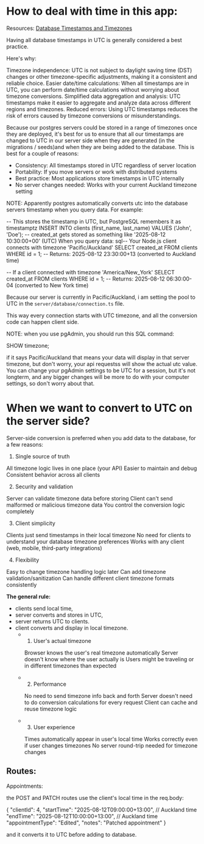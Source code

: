 # How to deal with time in this app: 

Resources: 
[Database Timestamps and Timezones](https://www.tinybird.co/blog-posts/database-timestamps-timezones)

Having all database timestamps in UTC is generally considered a best practice. 

Here's why:

Timezone independence: UTC is not subject to daylight saving time (DST) changes or other timezone-specific adjustments, making it a consistent and reliable choice.
Easier date/time calculations: When all timestamps are in UTC, you can perform date/time calculations without worrying about timezone conversions.
Simplified data aggregation and analysis: UTC timestamps make it easier to aggregate and analyze data across different regions and timezones.
Reduced errors: Using UTC timestamps reduces the risk of errors caused by timezone conversions or misunderstandings.

Because our postgres servers could be stored in a range of timezones once they are deployed, it's best for us to ensure that all our timestamps are changed to UTC in our server side when they are generated (in the migrations / seeds)and when they are being added to the database. This is best for a couple of reasons:

- Consistency: All timestamps stored in UTC regardless of server location
- Portability: If you move servers or work with distributed systems
- Best practice: Most applications store timestamps in UTC internally
- No server changes needed: Works with your current Auckland timezone setting

NOTE: Apparently postgres automatically converts utc into the database servers timestamp when you query data. 
For example:

  -- This stores the timestamp in UTC, but PostgreSQL remembers it as timestamptz
  INSERT INTO clients (first_name, last_name) VALUES ('John', 'Doe');
  -- created_at gets stored as something like '2025-08-12 10:30:00+00' (UTC)
  When you query data:
  sql-- Your Node.js client connects with timezone 'Pacific/Auckland'
  SELECT created_at FROM clients WHERE id = 1;
  -- Returns: 2025-08-12 23:30:00+13 (converted to Auckland time)

  -- If a client connected with timezone 'America/New_York'
  SELECT created_at FROM clients WHERE id = 1;
  -- Returns: 2025-08-12 06:30:00-04 (converted to New York time)

Because our server is currently in Pacific/Auckland, i am setting the pool to UTC in the `server/database/connection.ts` file.

This way every connection starts with UTC timezone, and all the conversion code can happen client side. 

NOTE: when you use pgAdmin, you should run this SQL command: 

SHOW timezone;

if it says Pacific/Auckland that means your data will display in that server timezone, but don't worry, your api requestss will show the actual utc value. 
You can change your pgAdmin settings to be UTC for a session, but it's not longterm, and any bigger changes will be more to do with your computer settings, so don't worry about that. 

# When we want to convert to UTC on the server side? 


Server-side conversion is preferred when you add data to the database, for a few reasons:

1. Single source of truth

All timezone logic lives in one place (your API)
Easier to maintain and debug
Consistent behavior across all clients

2. Security and validation

Server can validate timezone data before storing
Client can't send malformed or malicious timezone data
You control the conversion logic completely

3. Client simplicity

Clients just send timestamps in their local timezone
No need for clients to understand your database timezone preferences
Works with any client (web, mobile, third-party integrations)

4. Flexibility

Easy to change timezone handling logic later
Can add timezone validation/sanitization
Can handle different client timezone formats consistently


**The general rule:** 
- clients send local time, 
- server converts and stores in UTC, 
- server returns UTC to clients.
- client converts and display in local timezone.
    - 1. User's actual timezone

      Browser knows the user's real timezone automatically
      Server doesn't know where the user actually is
      Users might be traveling or in different timezones than expected

    - 2. Performance

      No need to send timezone info back and forth
      Server doesn't need to do conversion calculations for every request
      Client can cache and reuse timezone logic

    - 3. User experience

      Times automatically appear in user's local time
      Works correctly even if user changes timezones
      No server round-trip needed for timezone changes

## Routes: 

Appointments: 

the POST and PATCH routes use the client's local time in the req.body: 

{
    "clientId": 4,
    "startTime": "2025-08-12T09:00:00+13:00",  // Auckland time
    "endTime": "2025-08-12T10:00:00+13:00", // Auckland time
    "appointmentType": "Edited",
    "notes": "Patched appointment"
  }

  and it converts it to UTC before adding to database. 